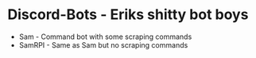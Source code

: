 # Discord-Bots - Eriks shitty bot boys
- Sam - Command bot with some scraping commands
- SamRPI - Same as Sam but no scraping commands

